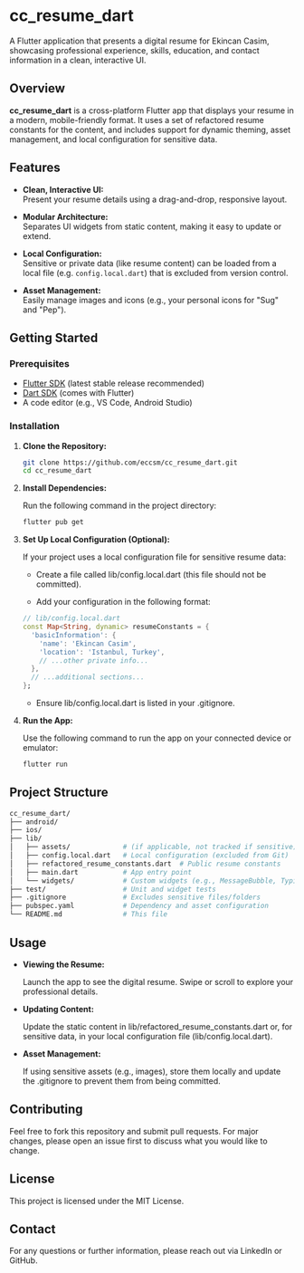 # cc_resume_dart

A Flutter application that presents a digital resume for Ekincan Casim, showcasing professional experience, skills, education, and contact information in a clean, interactive UI.

## Overview

**cc_resume_dart** is a cross-platform Flutter app that displays your resume in a modern, mobile-friendly format. It uses a set of refactored resume constants for the content, and includes support for dynamic theming, asset management, and local configuration for sensitive data.

## Features

- **Clean, Interactive UI:**  
  Present your resume details using a drag-and-drop, responsive layout.
  
- **Modular Architecture:**  
  Separates UI widgets from static content, making it easy to update or extend.

- **Local Configuration:**  
  Sensitive or private data (like resume content) can be loaded from a local file (e.g. `config.local.dart`) that is excluded from version control.

- **Asset Management:**  
  Easily manage images and icons (e.g., your personal icons for "Sug" and "Pep").

## Getting Started

### Prerequisites

- [Flutter SDK](https://flutter.dev/docs/get-started/install) (latest stable release recommended)
- [Dart SDK](https://dart.dev/get-dart) (comes with Flutter)
- A code editor (e.g., VS Code, Android Studio)

### Installation

1. **Clone the Repository:**

   ```bash
   git clone https://github.com/eccsm/cc_resume_dart.git
   cd cc_resume_dart
   ```
2. **Install Dependencies:**

    Run the following command in the project directory:

    ```bash
    flutter pub get
     ```
3. **Set Up Local Configuration (Optional):**

    If your project uses a local configuration file for sensitive resume data:

    - Create a file called lib/config.local.dart (this file should not be committed).

    - Add your configuration in the following format:

    ```dart
    // lib/config.local.dart
    const Map<String, dynamic> resumeConstants = {
      'basicInformation': {
        'name': 'Ekincan Casim',
        'location': 'Istanbul, Turkey',
        // ...other private info...
      },
      // ...additional sections...
    };
    ```
    - Ensure lib/config.local.dart is listed in your .gitignore.


4. **Run the App:**

    Use the following command to run the app on your connected device or emulator:

    ```bash
    flutter run
     ```
   
## Project Structure
```bash
cc_resume_dart/
├── android/
├── ios/
├── lib/
│   ├── assets/             # (if applicable, not tracked if sensitive)
│   ├── config.local.dart   # Local configuration (excluded from Git)
│   ├── refactored_resume_constants.dart  # Public resume constants
│   ├── main.dart           # App entry point
│   └── widgets/            # Custom widgets (e.g., MessageBubble, TypingIndicatorBubble)
├── test/                   # Unit and widget tests
├── .gitignore              # Excludes sensitive files/folders
├── pubspec.yaml            # Dependency and asset configuration
└── README.md               # This file
```
## Usage
- **Viewing the Resume:**

    Launch the app to see the digital resume. Swipe or scroll to explore your professional details.

- **Updating Content:**
  
    Update the static content in lib/refactored_resume_constants.dart or, for sensitive data, in your local configuration file (lib/config.local.dart).

- **Asset Management:**
    
    If using sensitive assets (e.g., images), store them locally and update the .gitignore to prevent them from being committed.

## Contributing
Feel free to fork this repository and submit pull requests. For major changes, please open an issue first to discuss what you would like to change.

## License
This project is licensed under the MIT License.

## Contact
For any questions or further information, please reach out via LinkedIn or GitHub.

